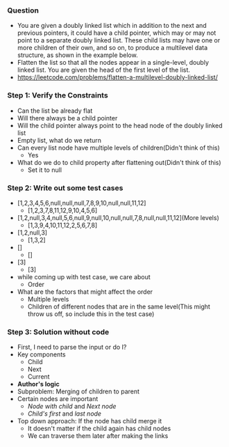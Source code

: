 ### Question

* You are given a doubly linked list which in addition to the next and previous pointers, it could have a child pointer, which may or may not point to a separate doubly linked list. These child lists may have one or more children of their own, and so on, to produce a multilevel data structure, as shown in the example below.
* Flatten the list so that all the nodes appear in a single-level, doubly linked list. You are given the head of the first level of the list.
* https://leetcode.com/problems/flatten-a-multilevel-doubly-linked-list/

### Step 1: Verify the Constraints

* Can the list be already flat
* Will there always be a child pointer
* Will the child pointer always point to the head node of the doubly linked list
* Empty list, what do we return
* Can every list node have multiple levels of children(Didn't think of this)
  * Yes
* What do we do to child property after flattening out(Didn't think of this)
  * Set it to null

### Step 2: Write out some test cases

* [1,2,3,4,5,6,null,null,null,7,8,9,10,null,null,11,12]
  * [1,2,3,7,8,11,12,9,10,4,5,6]
* [1,2,null,3,4,null,5,6,null,9,null,10,null,null,7,8,null,null,11,12](More levels)
  * [1,3,9,4,10,11,12,2,5,6,7,8]
* [1,2,null,3]
  * [1,3,2]
* []
  * []
* [3]
  * [3]
* while coming up with test case, we care about
  * Order
* What are the factors that might affect the order
  * Multiple levels
  * Children of different nodes that are in the same level(This might throw us off, so include this in the test case)


### Step 3: Solution without code

* First, I need to parse the input or do I?
* Key components
  * Child
  * Next
  * Current
* **Author's logic**
* Subproblem: Merging of children to parent
* Certain nodes are important
  * *Node with child* and *Next node*
  * *Child's first* and *last node*
* Top down approach: If the node has child merge it
  * It doesn't matter if the child again has child nodes
  * We can traverse them later after making the links